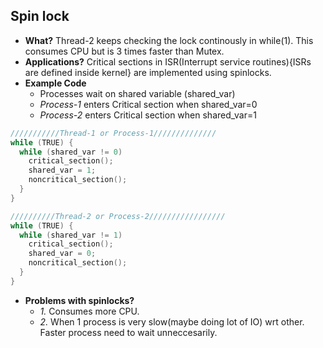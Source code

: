 ## Spin lock
- **What?** Thread-2 keeps checking the lock continously in while(1). This consumes CPU but is 3 times faster than Mutex.
- **Applications?** Critical sections in ISR(Interrupt service routines){ISRs are defined inside kernel} are implemented using spinlocks.
- **Example Code**
  - Processes wait on shared variable (shared_var)
  - *Process-1* enters Critical section when shared_var=0
  - *Process-2* enters Critical section when shared_var=1
```c
///////////Thread-1 or Process-1//////////////
while (TRUE) {
  while (shared_var != 0)
    critical_section();
    shared_var = 1;
    noncritical_section();
  }
}

//////////Thread-2 or Process-2/////////////////
while (TRUE) {
  while (shared_var != 1)
    critical_section();
    shared_var = 0;
    noncritical_section();
  }
}
```
- **Problems with spinlocks?** 
  - *1.* Consumes more CPU.
  - *2.* When 1 process is very slow(maybe doing lot of IO) wrt other. Faster process need to wait unneccesarily.

